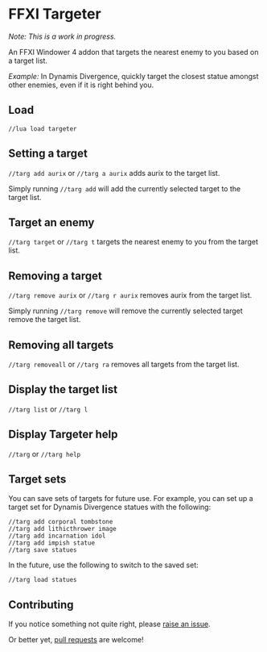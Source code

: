 # FFXI Targeter

*Note: This is a work in progress.*

An FFXI Windower 4 addon that targets the nearest enemy to you based on a target list.

*Example:* In Dynamis Divergence, quickly target the closest statue amongst other enemies, even if it is right behind you.

## Load

`//lua load targeter`

## Setting a target

`//targ add aurix` or `//targ a aurix` adds aurix to the target list.

Simply running `//targ add` will add the currently selected target to the target list.

## Target an enemy

`//targ target` or `//targ t` targets the nearest enemy to you from the target list.

## Removing a target

`//targ remove aurix` or `//targ r aurix` removes aurix from the target list.

Simply running `//targ remove` will remove the currently selected target remove the target list.

## Removing all targets

`//targ removeall` or `//targ ra` removes all targets from the target list.

## Display the target list

`//targ list` or `//targ l`

## Display Targeter help

`//targ` or `//targ help`

## Target sets

You can save sets of targets for future use. For example, you can set up a target set for Dynamis Divergence statues with the following:

```
//targ add corporal tombstone
//targ add lithicthrower image
//targ add incarnation idol
//targ add impish statue
//targ save statues
```

In the future, use the following to switch to the saved set:

`//targ load statues`

## Contributing

If you notice something not quite right, please [raise an issue](https://github.com/xurion/ffxi-targeter/issues).

Or better yet, [pull requests](https://github.com/xurion/ffxi-targeter/pulls) are welcome!
